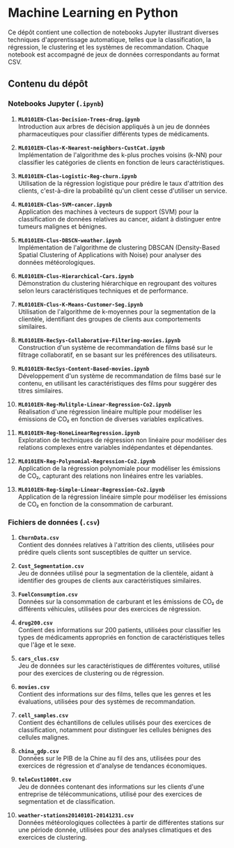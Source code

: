 # Machine Learning en Python

Ce dépôt contient une collection de notebooks Jupyter illustrant diverses techniques d'apprentissage automatique, telles que la classification, la régression, le clustering et les systèmes de recommandation. Chaque notebook est accompagné de jeux de données correspondants au format CSV.

## Contenu du dépôt

### Notebooks Jupyter (`.ipynb`)

1. **`ML0101EN-Clas-Decision-Trees-drug.ipynb`**  
   Introduction aux arbres de décision appliqués à un jeu de données pharmaceutiques pour classifier différents types de médicaments.

2. **`ML0101EN-Clas-K-Nearest-neighbors-CustCat.ipynb`**  
   Implémentation de l'algorithme des k-plus proches voisins (k-NN) pour classifier les catégories de clients en fonction de leurs caractéristiques.

3. **`ML0101EN-Clas-Logistic-Reg-churn.ipynb`**  
   Utilisation de la régression logistique pour prédire le taux d'attrition des clients, c'est-à-dire la probabilité qu'un client cesse d'utiliser un service.

4. **`ML0101EN-Clas-SVM-cancer.ipynb`**  
   Application des machines à vecteurs de support (SVM) pour la classification de données relatives au cancer, aidant à distinguer entre tumeurs malignes et bénignes.

5. **`ML0101EN-Clus-DBSCN-weather.ipynb`**  
   Implémentation de l'algorithme de clustering DBSCAN (Density-Based Spatial Clustering of Applications with Noise) pour analyser des données météorologiques.

6. **`ML0101EN-Clus-Hierarchical-Cars.ipynb`**  
   Démonstration du clustering hiérarchique en regroupant des voitures selon leurs caractéristiques techniques et de performance.

7. **`ML0101EN-Clus-K-Means-Customer-Seg.ipynb`**  
   Utilisation de l'algorithme de k-moyennes pour la segmentation de la clientèle, identifiant des groupes de clients aux comportements similaires.

8. **`ML0101EN-RecSys-Collaborative-Filtering-movies.ipynb`**  
   Construction d'un système de recommandation de films basé sur le filtrage collaboratif, en se basant sur les préférences des utilisateurs.

9. **`ML0101EN-RecSys-Content-Based-movies.ipynb`**  
   Développement d'un système de recommandation de films basé sur le contenu, en utilisant les caractéristiques des films pour suggérer des titres similaires.

10. **`ML0101EN-Reg-Mulitple-Linear-Regression-Co2.ipynb`**  
    Réalisation d'une régression linéaire multiple pour modéliser les émissions de CO₂ en fonction de diverses variables explicatives.

11. **`ML0101EN-Reg-NoneLinearRegression.ipynb`**  
    Exploration de techniques de régression non linéaire pour modéliser des relations complexes entre variables indépendantes et dépendantes.

12. **`ML0101EN-Reg-Polynomial-Regression-Co2.ipynb`**  
    Application de la régression polynomiale pour modéliser les émissions de CO₂, capturant des relations non linéaires entre les variables.

13. **`ML0101EN-Reg-Simple-Linear-Regression-Co2.ipynb`**  
    Application de la régression linéaire simple pour modéliser les émissions de CO₂ en fonction de la consommation de carburant.


### Fichiers de données (`.csv`)

1. **`ChurnData.csv`**  
   Contient des données relatives à l'attrition des clients, utilisées pour prédire quels clients sont susceptibles de quitter un service.

2. **`Cust_Segmentation.csv`**  
   Jeu de données utilisé pour la segmentation de la clientèle, aidant à identifier des groupes de clients aux caractéristiques similaires.

3. **`FuelConsumption.csv`**  
   Données sur la consommation de carburant et les émissions de CO₂ de différents véhicules, utilisées pour des exercices de régression.

4. **`drug200.csv`**  
   Contient des informations sur 200 patients, utilisées pour classifier les types de médicaments appropriés en fonction de caractéristiques telles que l'âge et le sexe.

5. **`cars_clus.csv`**  
   Jeu de données sur les caractéristiques de différentes voitures, utilisé pour des exercices de clustering ou de régression.

6. **`movies.csv`**  
   Contient des informations sur des films, telles que les genres et les évaluations, utilisées pour des systèmes de recommandation.

7. **`cell_samples.csv`**  
   Contient des échantillons de cellules utilisés pour des exercices de classification, notamment pour distinguer les cellules bénignes des cellules malignes. 

8. **`china_gdp.csv`**  
   Données sur le PIB de la Chine au fil des ans, utilisées pour des exercices de régression et d'analyse de tendances économiques. 

9. **`teleCust1000t.csv`**  
   Jeu de données contenant des informations sur les clients d'une entreprise de télécommunications, utilisé pour des exercices de segmentation et de classification. 

10. **`weather-stations20140101-20141231.csv`**  
    Données météorologiques collectées à partir de différentes stations sur une période donnée, utilisées pour des analyses climatiques et des exercices de clustering. 
